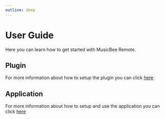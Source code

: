 ```yaml
---
outline: deep
---
```


# User Guide

Here you can learn how to get started with MusicBee Remote.

## Plugin

For more information about how to setup the plugin you can click [here](./plugin).

## Application

For more information about how to setup and use the application you can click [here](./application)

